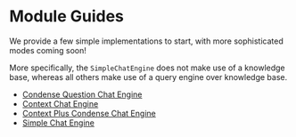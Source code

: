 # Module Guides

We provide a few simple implementations to start, with more sophisticated modes coming soon!

More specifically, the `SimpleChatEngine` does not make use of a knowledge base,
whereas all others make use of a query engine over knowledge base.

- [Condense Question Chat Engine](../../../examples/chat_engine/chat_engine_condense_question.ipynb)
- [Context Chat Engine](../../../examples/chat_engine/chat_engine_context.ipynb)
- [Context Plus Condense Chat Engine](../../../examples/chat_engine/chat_engine_condense_plus_context.ipynb)
- [Simple Chat Engine](../../../examples/chat_engine/chat_engine_repl.ipynb)
